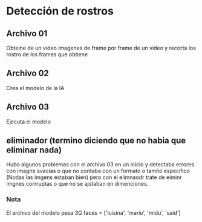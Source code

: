 # Detección de rostros

## Archivo 01

Obteine de un video imagenes de frame por frame de un video y recorta los rostro de los frames que obtiene

## Archivo 02

Crea el modelo de la IA

## Archivo 03

Ejecuta el modelo


## eliminador (termino diciendo que no habia que eliminar nada)

Hubo algunos problemas con el archivo 03 en un inicio y detectaba errores con imagne svacias o que no contaba con un formato o tamño especifico (Nodas las imgens estaban bien) pero con el elimnaodr trate de eiminr imgnes corrruptas o que no se ajstaban en dimenciones.


### Nota

El archivo del modelo pesa 3G
faces = ['luisina', 'mario', 'midu', 'said']